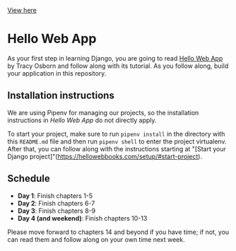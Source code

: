 [View here](https://stormy-caverns-85551.herokuapp.com/)

# Hello Web App

As your first step in learning Django, you are going to read [Hello Web App](https://hellowebbooks.com/learn-django/) by Tracy Osborn and follow along with its tutorial. As you follow along, build your application in this repository.

## Installation instructions

We are using Pipenv for managing our projects, so the installation instructions in _Hello Web App_ do not directly apply.

To start your project, make sure to run `pipenv install` in the directory with this `README.md` file and then run `pipenv shell` to enter the project virtualenv. After that, you can follow along with the instructions starting at "[Start your Django project]"(https://hellowebbooks.com/setup/#start-project).

## Schedule

- **Day 1**: Finish chapters 1-5
- **Day 2**: Finish chapters 6-7
- **Day 3**: Finish chapters 8-9
- **Day 4 (and weekend)**: Finish chapters 10-13

Please move forward to chapters 14 and beyond if you have time; if not, you can read them and follow along on your own time next week.
